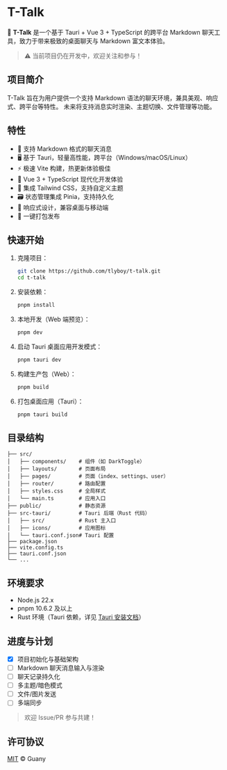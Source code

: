 # T-Talk

💬 **T-Talk** 是一个基于 Tauri + Vue 3 + TypeScript 的跨平台 Markdown 聊天工具，致力于带来极致的桌面聊天与 Markdown 富文本体验。

> ⚠️ 当前项目仍在开发中，欢迎关注和参与！

## 项目简介

T-Talk 旨在为用户提供一个支持 Markdown 语法的聊天环境，兼具美观、响应式、跨平台等特性。
未来将支持消息实时渲染、主题切换、文件管理等功能。

## 特性

- 💬 支持 Markdown 格式的聊天消息
- 🖥️ 基于 Tauri，轻量高性能，跨平台（Windows/macOS/Linux）
- ⚡ 极速 Vite 构建，热更新体验极佳
- 🎨 Vue 3 + TypeScript 现代化开发体验
- 🌈 集成 Tailwind CSS，支持自定义主题
- 🗃️ 状态管理集成 Pinia，支持持久化
- 📱 响应式设计，兼容桌面与移动端
- 🚀 一键打包发布

## 快速开始

1. 克隆项目：

   ```bash
   git clone https://github.com/tlyboy/t-talk.git
   cd t-talk
   ```

2. 安装依赖：

   ```bash
   pnpm install
   ```

3. 本地开发（Web 端预览）：

   ```bash
   pnpm dev
   ```

4. 启动 Tauri 桌面应用开发模式：

   ```bash
   pnpm tauri dev
   ```

5. 构建生产包（Web）：

   ```bash
   pnpm build
   ```

6. 打包桌面应用（Tauri）：

   ```bash
   pnpm tauri build
   ```

## 目录结构

```
├── src/
│   ├── components/    # 组件（如 DarkToggle）
│   ├── layouts/       # 页面布局
│   ├── pages/         # 页面（index、settings、user）
│   ├── router/        # 路由配置
│   ├── styles.css     # 全局样式
│   └── main.ts        # 应用入口
├── public/            # 静态资源
├── src-tauri/         # Tauri 后端（Rust 代码）
│   ├── src/           # Rust 主入口
│   ├── icons/         # 应用图标
│   └── tauri.conf.json# Tauri 配置
├── package.json
├── vite.config.ts
├── tauri.conf.json
└── ...
```

## 环境要求

- Node.js 22.x
- pnpm 10.6.2 及以上
- Rust 环境（Tauri 依赖，详见 [Tauri 安装文档](https://tauri.app/zh-cn/start/prerequisites/)）

## 进度与计划

- [x] 项目初始化与基础架构
- [ ] Markdown 聊天消息输入与渲染
- [ ] 聊天记录持久化
- [ ] 多主题/暗色模式
- [ ] 文件/图片发送
- [ ] 多端同步

> 欢迎 Issue/PR 参与共建！

## 许可协议

[MIT](LICENSE) © Guany
